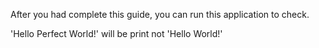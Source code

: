 After you had complete this guide, you can run this application to check.

'Hello Perfect World!' will be print not 'Hello World!'